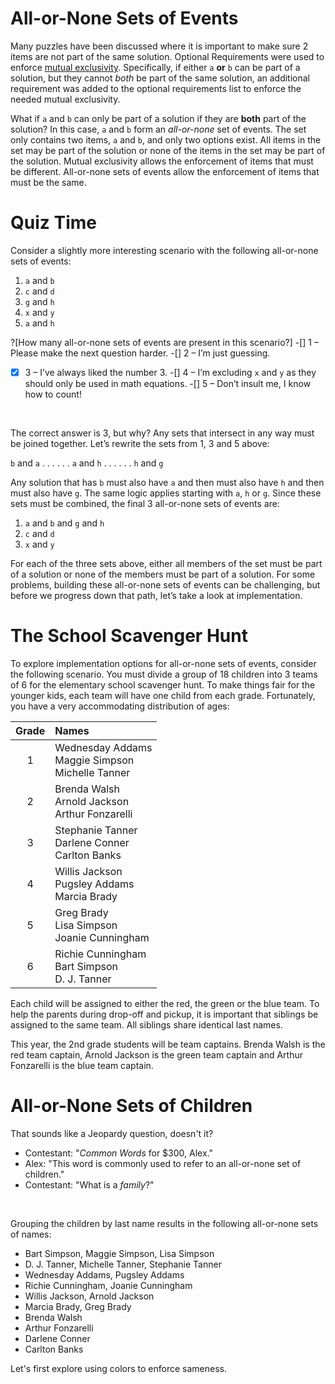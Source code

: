 # All-or-None Sets of Events

Many puzzles have been discussed where it is important to make sure 2 items are not part of the same solution. Optional Requirements were used to enforce [mutual exclusivity](mutual-exclusivity). Specifically, if either `a` __or__ `b` can be part of a solution, but they cannot _both_ be part of the same solution, an additional requirement was added to the optional requirements list to enforce the needed mutual exclusivity.

What if `a` and `b` can only be part of a solution if they are __both__ part of the solution? In this case, `a` and `b` form an _all-or-none_ set of events. The set only contains two items, `a` and `b`, and only two options exist. All items in the set may be part of the solution or none of the items in the set may be part of the solution. Mutual exclusivity allows the enforcement of items that must be different. All-or-none sets of events allow the enforcement of items that must be the same. 

# Quiz Time

Consider a slightly more interesting scenario with the following all-or-none sets of events:

1. `a` and `b`
1. `c` and `d`
1. `g` and `h`
1. `x` and `y`
1. `a` and `h`

?[How many all-or-none sets of events are present in this scenario?]
-[] 1 – Please make the next question harder.
-[] 2 – I’m just guessing.
-[x] 3 – I’ve always liked the number 3.
-[] 4 – I’m excluding `x` and `y` as they should only be used in math equations.
-[] 5 – Don’t insult me, I know how to count!

<br>

The correct answer is 3, but why? Any sets that intersect in any way must be joined together. Let’s rewrite the sets from 1, 3 and 5 above:

`b` and `a` . . . . . . `a` and `h` . . . . . . `h` and `g`

Any solution that has `b` must also have `a` and then must also have `h` and then must also have `g`. The same logic applies starting with `a`, `h` or `g`. Since these sets must be combined, the final 3 all-or-none sets of events are:

1. `a` and `b` and `g` and `h`
1. `c` and `d`
1. `x` and `y`

For each of the three sets above, either all members of the set must be part of a solution or none of the members must be part of a solution. For some problems, building these all-or-none sets of events can be challenging, but before we progress down that path, let’s take a look at implementation.

# The School Scavenger Hunt

To explore implementation options for all-or-none sets of events, consider the following scenario. You must divide a group of 18 children into 3 teams of 6 for the elementary school scavenger hunt. To make things fair for the younger kids, each team will have one child from each grade. Fortunately, you have a very accommodating distribution of ages:

| Grade | Names |
|:-----:|:--------|
|1|Wednesday Addams<br>Maggie Simpson<br>Michelle Tanner|
|2|Brenda Walsh<br>Arnold Jackson<br>Arthur Fonzarelli|
|3|Stephanie Tanner<br>Darlene Conner<br>Carlton Banks|
|4|Willis Jackson<br>Pugsley Addams<br>Marcia Brady|
|5|Greg Brady<br>Lisa Simpson<br>Joanie Cunningham|
|6|Richie Cunningham<br>Bart Simpson<br>D. J. Tanner|

Each child will be assigned to either the red, the green or the blue team. To help the parents during drop-off and pickup, it is important that siblings be assigned to the same team. All siblings share identical last names.

This year, the 2nd grade students will be team captains. Brenda Walsh is the red team captain, Arnold Jackson is the green team captain and Arthur Fonzarelli is the blue team captain.

# All-or-None Sets of Children

That sounds like a Jeopardy question, doesn't it? 

* Contestant: "_Common Words_ for $300, Alex."
* Alex: "This word is commonly used to refer to an all-or-none set of children."
* Contestant: "What is a _family_?"

<br>

Grouping the children by last name results in the following all-or-none sets of names:

* Bart Simpson, Maggie Simpson, Lisa Simpson
* D. J. Tanner, Michelle Tanner, Stephanie Tanner
* Wednesday Addams, Pugsley Addams
* Richie Cunningham, Joanie Cunningham
* Willis Jackson, Arnold Jackson
* Marcia Brady, Greg Brady
* Brenda Walsh
* Arthur Fonzarelli
* Darlene Conner
* Carlton Banks

Let's first explore using colors to enforce sameness.

